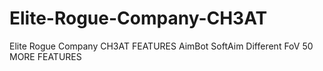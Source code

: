 # Elite-Rogue-Company-CH3AT
Elite Rogue Company CH3AT FEATURES AimBot SoftAim Different FoV 50 MORE FEATURES
